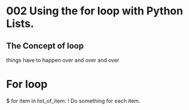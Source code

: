 # 002 Using the for loop with Python Lists.

## The Concept of loop
things have to happen over and over and over 

# For loop 
$ for item in list_of_item:
! Do something for each item.
